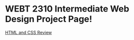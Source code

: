 # WEBT 2310 Intermediate Web Design Project Page!


<a href="HTML_And_CSS_Review/ravensend.html">HTML and CSS Review</a>
